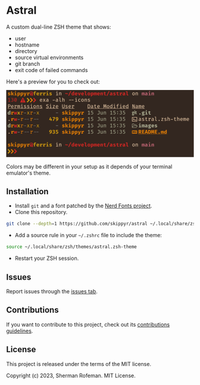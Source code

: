 # Astral

A custom dual-line ZSH theme that shows:
* user
* hostname
* directory
* source virtual environments
* git branch
* exit code of failed commands

Here's a preview for you to check out:

![](./images/preview.png)

Colors may be different in your setup as it depends of your terminal emulator's theme.

## Installation

* Install `git` and a font patched by the [Nerd Fonts project](https://github.com/ryanoasis/nerd-fonts).
* Clone this repository.

```bash
git clone --depth=1 https://github.com/skippyr/astral ~/.local/share/zsh/themes
```

* Add a source rule in your `~/.zshrc` file to include the theme:

```bash
source ~/.local/share/zsh/themes/astral.zsh-theme
```

* Restart your ZSH session.

## Issues

Report issues through the [issues tab](https://github.com/skippyr/astral/issues).

## Contributions

If you want to contribute to this project, check out its [contributions guidelines](https://skippyr.github.io/materials/pages/contributions_guidelines.html).

## License

This project is released under the terms of the MIT license.

Copyright (c) 2023, Sherman Rofeman. MIT License.


